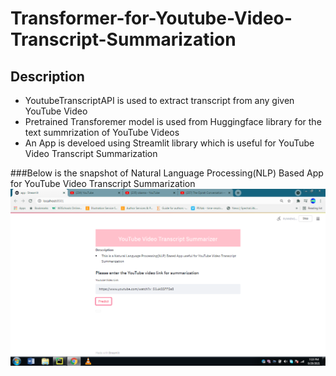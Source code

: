 # Transformer-for-Youtube-Video-Transcript-Summarization
## Description
- YoutubeTranscriptAPI is used to extract transcript from any given YouTube Video
- Pretrained Transforemer model is used from Huggingface library for the text summrization of YouTube Videos 
- An App is develoed using Streamlit library which is useful for YouTube Video Transcript Summarization

###Below is the snapshot of Natural Language Processing(NLP) Based App for YouTube Video Transcript Summarization
![](https://github.com/revanks/Transformer-for-Youtube-Video-Transcript-Summarization/blob/main/Youtube_trasncript_Summerizer_app.png)















